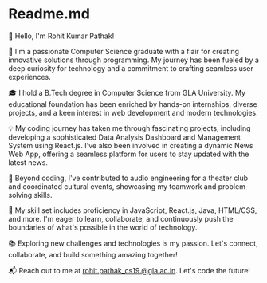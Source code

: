 # Readme.md
👋 Hello, I'm Rohit Kumar Pathak!

🚀 I'm a passionate Computer Science graduate with a flair for creating innovative solutions through programming. My journey has been fueled by a deep curiosity for technology and a commitment to crafting seamless user experiences.

🎓 I hold a B.Tech degree in Computer Science from GLA University. My educational foundation has been enriched by hands-on internships, diverse projects, and a keen interest in web development and modern technologies.

💡 My coding journey has taken me through fascinating projects, including developing a sophisticated Data Analysis Dashboard and Management System using React.js. I've also been involved in creating a dynamic News Web App, offering a seamless platform for users to stay updated with the latest news.

💼 Beyond coding, I've contributed to audio engineering for a theater club and coordinated cultural events, showcasing my teamwork and problem-solving skills.

🌟 My skill set includes proficiency in JavaScript, React.js, Java, HTML/CSS, and more. I'm eager to learn, collaborate, and continuously push the boundaries of what's possible in the world of technology.

📚 Exploring new challenges and technologies is my passion. Let's connect, collaborate, and build something amazing together!

📬 Reach out to me at rohit.pathak_cs19.@gla.ac.in. Let's code the future!
